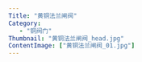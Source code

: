 ```yaml
---
Title: "黄铜法兰闸阀"
Category:
   - "铜阀门"
Thumbnail: "黄铜法兰闸阀_head.jpg"
ContentImage: ["黄铜法兰闸阀_01.jpg"]
---
```


